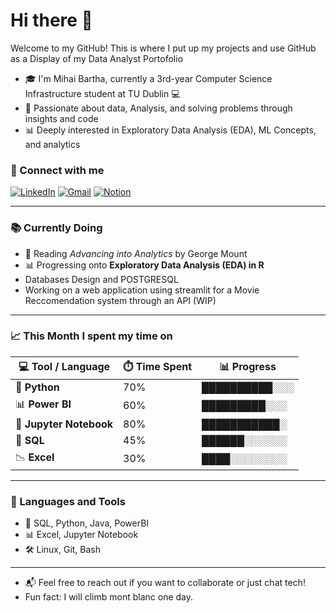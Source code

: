 # Hi there 👋

Welcome to my GitHub! This is where I put up my projects and use GitHub as a Display of my Data Analyst Portofolio

- 🎓 I'm Mihai Bartha, currently a 3rd-year Computer Science Infrastructure student at TU Dublin 💻  
- 📘 Passionate about data, Analysis, and solving problems through insights and code 
- 📊 Deeply interested in Exploratory Data Analysis (EDA), ML Concepts, and analytics  

### 🔗 Connect with me  
[![LinkedIn](https://img.shields.io/badge/-LinkedIn-blue?style=flat-square&logo=linkedin&logoColor=white)](https://www.linkedin.com/in/mihai-bartha-492018340)
[![Gmail](https://img.shields.io/badge/-Gmail-D14836?style=flat-square&logo=gmail&logoColor=white)](mailto:lucianmihaibartha@gmail.com)
[![Notion](https://img.shields.io/badge/-Notion-000000?style=flat-square&logo=notion&logoColor=white)](https://www.notion.so/Data-Analytics-Machine-Learning-1862b372e7d6809da19ec6a8a56f520e?source=copy_link)

---

### 📚 Currently Doing  
- 📖 Reading *Advancing into Analytics* by George Mount  
- 📊 Progressing onto **Exploratory Data Analysis (EDA) in R**
- Databases Design and POSTGRESQL
- Working on a web application using streamlit for a Movie Reccomendation system through an API (WIP)

---

### 📈 This Month I spent my time on  

| 💻 Tool / Language      | ⏱️ Time Spent | 📊 Progress   |
| ----------------------- | ------------- | ------------- |
| 🐍 **Python**           | 70%           | ██████████░░░ |
| 📊 **Power BI**         | 60%           | █████████░░░  |
| 📓 **Jupyter Notebook** | 80%           | ███████████░  |
| 🧮 **SQL**              | 45%           | ██████░░░░░░  |
| 📉 **Excel**            | 30%           | ████░░░░░░░░  |


---

### 🔧 Languages and Tools  
- 💾 SQL, Python, Java, PowerBI  
- 📊 Excel, Jupyter Notebook  
- 🛠️ Linux, Git, Bash  

---

- 📬 Feel free to reach out if you want to collaborate or just chat tech!  
- Fun fact: I will climb mont blanc one day.  
